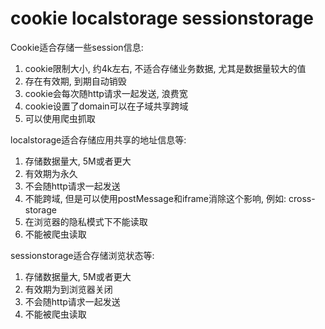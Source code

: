<!--
Created: Mon Aug 26 2019 15:20:26 GMT+0800 (China Standard Time)
Modified: Mon Aug 26 2019 15:20:26 GMT+0800 (China Standard Time)
-->
# cookie localstorage sessionstorage

Cookie适合存储一些session信息: 

1. cookie限制大小, 约4k左右, 不适合存储业务数据, 尤其是数据量较大的值
2. 存在有效期, 到期自动销毁
3. cookie会每次随http请求一起发送, 浪费宽
4. cookie设置了domain可以在子域共享跨域
5. 可以使用爬虫抓取

localstorage适合存储应用共享的地址信息等: 

1. 存储数据量大, 5M或者更大
2. 有效期为永久
3. 不会随http请求一起发送
4. 不能跨域, 但是可以使用postMessage和iframe消除这个影响, 例如: cross-storage
5. 在浏览器的隐私模式下不能读取
6. 不能被爬虫读取

sessionstorage适合存储浏览状态等: 

1. 存储数据量大, 5M或者更大
2. 有效期为到浏览器关闭
3. 不会随http请求一起发送
4. 不能被爬虫读取

